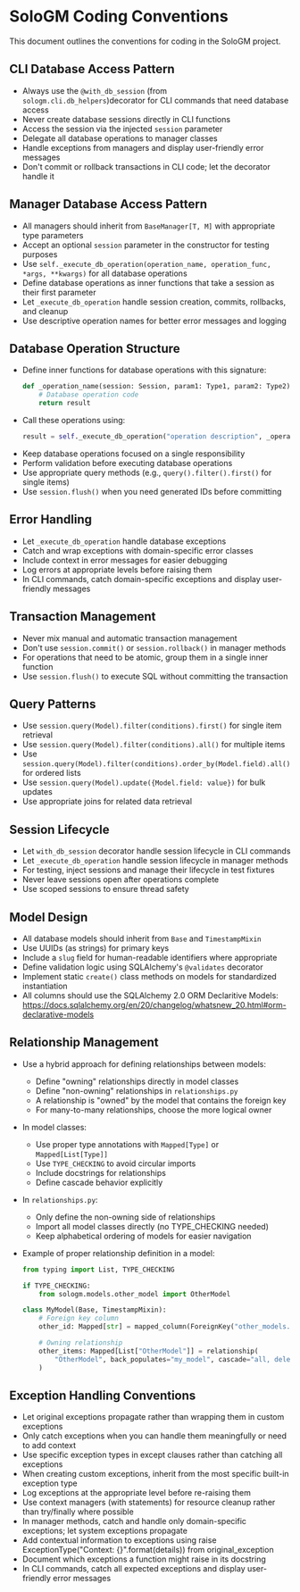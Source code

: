 # SoloGM Coding Conventions

This document outlines the conventions for coding in the SoloGM project.

## CLI Database Access Pattern

- Always use the `@with_db_session` (from `sologm.cli.db_helpers`)decorator for CLI commands that need database access
- Never create database sessions directly in CLI functions
- Access the session via the injected `session` parameter
- Delegate all database operations to manager classes
- Handle exceptions from managers and display user-friendly error messages
- Don't commit or rollback transactions in CLI code; let the decorator handle it

## Manager Database Access Pattern

- All managers should inherit from `BaseManager[T, M]` with appropriate type parameters
- Accept an optional `session` parameter in the constructor for testing purposes
- Use `self._execute_db_operation(operation_name, operation_func, *args, **kwargs)` for all database operations
- Define database operations as inner functions that take a session as their first parameter
- Let `_execute_db_operation` handle session creation, commits, rollbacks, and cleanup
- Use descriptive operation names for better error messages and logging

## Database Operation Structure

- Define inner functions for database operations with this signature:
  ```python
  def _operation_name(session: Session, param1: Type1, param2: Type2) -> ReturnType:
      # Database operation code
      return result
  ```
- Call these operations using:
  ```python
  result = self._execute_db_operation("operation description", _operation_name, param1, param2)
  ```
- Keep database operations focused on a single responsibility
- Perform validation before executing database operations
- Use appropriate query methods (e.g., `query().filter().first()` for single items)
- Use `session.flush()` when you need generated IDs before committing

## Error Handling

- Let `_execute_db_operation` handle database exceptions
- Catch and wrap exceptions with domain-specific error classes
- Include context in error messages for easier debugging
- Log errors at appropriate levels before raising them
- In CLI commands, catch domain-specific exceptions and display user-friendly messages

## Transaction Management

- Never mix manual and automatic transaction management
- Don't use `session.commit()` or `session.rollback()` in manager methods
- For operations that need to be atomic, group them in a single inner function
- Use `session.flush()` to execute SQL without committing the transaction

## Query Patterns

- Use `session.query(Model).filter(conditions).first()` for single item retrieval
- Use `session.query(Model).filter(conditions).all()` for multiple items
- Use `session.query(Model).filter(conditions).order_by(Model.field).all()` for ordered lists
- Use `session.query(Model).update({Model.field: value})` for bulk updates
- Use appropriate joins for related data retrieval

## Session Lifecycle

- Let `with_db_session` decorator handle session lifecycle in CLI commands
- Let `_execute_db_operation` handle session lifecycle in manager methods
- For testing, inject sessions and manage their lifecycle in test fixtures
- Never leave sessions open after operations complete
- Use scoped sessions to ensure thread safety

## Model Design

- All database models should inherit from `Base` and `TimestampMixin`
- Use UUIDs (as strings) for primary keys
- Include a `slug` field for human-readable identifiers where appropriate
- Define validation logic using SQLAlchemy's `@validates` decorator
- Implement static `create()` class methods on models for standardized instantiation
- All columns should use the SQLAlchemy 2.0 ORM Declaritive Models: https://docs.sqlalchemy.org/en/20/changelog/whatsnew_20.html#orm-declarative-models

## Relationship Management

- Use a hybrid approach for defining relationships between models:
  - Define "owning" relationships directly in model classes
  - Define "non-owning" relationships in `relationships.py`
  - A relationship is "owned" by the model that contains the foreign key
  - For many-to-many relationships, choose the more logical owner

- In model classes:
  - Use proper type annotations with `Mapped[Type]` or `Mapped[List[Type]]`
  - Use `TYPE_CHECKING` to avoid circular imports
  - Include docstrings for relationships
  - Define cascade behavior explicitly

- In `relationships.py`:
  - Only define the non-owning side of relationships
  - Import all model classes directly (no TYPE_CHECKING needed)
  - Keep alphabetical ordering of models for easier navigation

- Example of proper relationship definition in a model:
  ```python
  from typing import List, TYPE_CHECKING

  if TYPE_CHECKING:
      from sologm.models.other_model import OtherModel

  class MyModel(Base, TimestampMixin):
      # Foreign key column
      other_id: Mapped[str] = mapped_column(ForeignKey("other_models.id"))

      # Owning relationship
      other_items: Mapped[List["OtherModel"]] = relationship(
          "OtherModel", back_populates="my_model", cascade="all, delete-orphan"
      )
  ```

## Exception Handling Conventions
- Let original exceptions propagate rather than wrapping them in custom exceptions
- Only catch exceptions when you can handle them meaningfully or need to add context
- Use specific exception types in except clauses rather than catching all exceptions
- When creating custom exceptions, inherit from the most specific built-in exception type
- Log exceptions at the appropriate level before re-raising them
- Use context managers (with statements) for resource cleanup rather than try/finally
  where possible
- In manager methods, catch and handle only domain-specific exceptions; let system
  exceptions propagate
- Add contextual information to exceptions using raise ExceptionType("Context: {}".format(details)) from original_exception
- Document which exceptions a function might raise in its docstring
- In CLI commands, catch all expected exceptions and display user-friendly error messages
